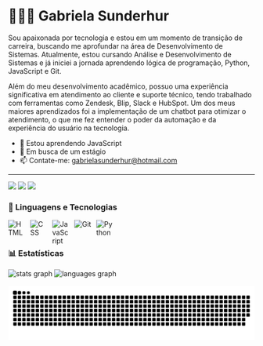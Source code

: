 # 👩🏻‍💻 Gabriela Sunderhur

Sou apaixonada por tecnologia e estou em um momento de transição de carreira, buscando me aprofundar na área de Desenvolvimento de Sistemas. Atualmente, estou cursando Análise e Desenvolvimento de Sistemas e já iniciei a jornada aprendendo lógica de programação, Python, JavaScript e Git.

Além do meu desenvolvimento acadêmico, possuo uma experiência significativa em atendimento ao cliente e suporte técnico, tendo trabalhado com ferramentas como Zendesk, Blip, Slack e HubSpot. Um dos meus maiores aprendizados foi a implementação de um chatbot para otimizar o atendimento, o que me fez entender o poder da automação e da experiência do usuário na tecnologia.


- 🌱 Estou aprendendo JavaScript
- 🤔 Em busca de um estágio
- 📫 Contate-me: gabrielasunderhur@hotmail.com

---

<div> 
  <a href="https://instagram.com/gabisunderhur" target="_blank"><img src="https://img.shields.io/badge/-Instagram-%23E4405F?style=for-the-badge&logo=instagram&logoColor=white" target="_blank" height="35"></a>
 <a href="https://discord.gg/178238510862434305" target="_blank"><img src="https://img.shields.io/badge/Discord-7289DA?style=for-the-badge&logo=discord&logoColor=white" target="_blank" height="35"></a> 
  <a href="https://www.linkedin.com/in/gabrielasunderhur/" target="_blank"><img src="https://img.shields.io/badge/-LinkedIn-%230077B5?style=for-the-badge&logo=linkedin&logoColor=white" target="_blank" height="35"></a> 
</div>

### 🤖 Linguagens e Tecnologias

<img 
    align="left" 
    alt="HTML"
    title="HTML" 
    width="35px" 
    style="padding-right: 10px;" 
    src="https://cdn.jsdelivr.net/gh/devicons/devicon@latest/icons/html5/html5-original.svg" 
/>
<img 
    align="left" 
    alt="CSS" 
    title="CSS"
    width="35px" 
    style="padding-right: 10px;" 
    src="https://cdn.jsdelivr.net/gh/devicons/devicon@latest/icons/css3/css3-original.svg" 
/>
<img 
    align="left" 
    alt="JavaScript" 
    title="JavaScript"
    width="35px" 
    style="padding-right: 10px;" 
    src="https://cdn.jsdelivr.net/gh/devicons/devicon@latest/icons/javascript/javascript-original.svg" 
/>
<img 
    align="left" 
    alt="Git" 
    title="Git"
    width="35px" 
    style="padding-right: 10px;" 
    src="https://cdn.jsdelivr.net/gh/devicons/devicon@latest/icons/git/git-original.svg" 
/>
<img 
    align="left" 
    alt="Python" 
    title="Python"
    width="35px" 
    style="padding-right: 10px;" 
    src="https://cdn.jsdelivr.net/gh/devicons/devicon@latest/icons/python/python-original.svg" 
/>

<br/>
<br/>

### 📊 Estatísticas

<div>
  <img src="https://github-readme-stats.vercel.app/api?username=gabi-sun&hide_title=false&hide_rank=false&show_icons=true&include_all_commits=true&count_private=true&disable_animations=false&theme=dracula&locale=en&hide_border=false" height="150" alt="stats graph"  />
  <img src="https://github-readme-stats.vercel.app/api/top-langs?username=gabi-sun&locale=pt-br&hide_title=false&layout=compact&card_width=320&langs_count=5&theme=dracula&hide_border=false" height="150" alt="languages graph"  />
</div>

<br clear="both">

<img src="https://raw.githubusercontent.com/gabi-sun/gabi-sun/output/snake.svg" alt="Snake animation" />
